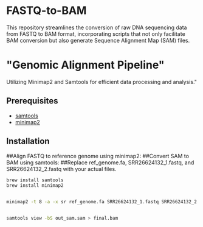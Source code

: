 # FASTQ-to-BAM
This repository streamlines the conversion of raw DNA sequencing data from FASTQ to BAM format, incorporating scripts that not only facilitate BAM conversion but also generate Sequence Alignment Map (SAM) files.

# "Genomic Alignment Pipeline"

Utilizing Minimap2 and Samtools for efficient data processing and analysis."

## Prerequisites

- [samtools](http://www.htslib.org/download/)
- [minimap2](https://github.com/lh3/minimap2)

## Installation
##Align FASTQ to reference genome using minimap2:
##Convert SAM to BAM using samtools:
##Replace ref_genome.fa, SRR26624132_1.fastq, and SRR26624132_2.fastq with your actual files.


```bash
brew install samtools
brew install minimap2


minimap2 -t 8 -a -x sr ref_genome.fa SRR26624132_1.fastq SRR26624132_2.fastq -o out_sam.sam


samtools view -bS out_sam.sam > final.bam








